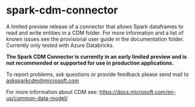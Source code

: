 # spark-cdm-connector

A limited preview release of a connector that allows Spark dataframes to read and write entities in a CDM folder.  For more information and a list of known issues see the provisional user guide in the documentation folder.  Currently only tested with Azure Databricks.

**The Spark CDM Connector is currently in an early limited preview and is not recommended or supported for use in production applications.**

To report problems, ask questions or provide feedback please send mail to asksparkcdm@microsoft.com

For more information about CDM see: https://docs.microsoft.com/en-us/common-data-model/ 
